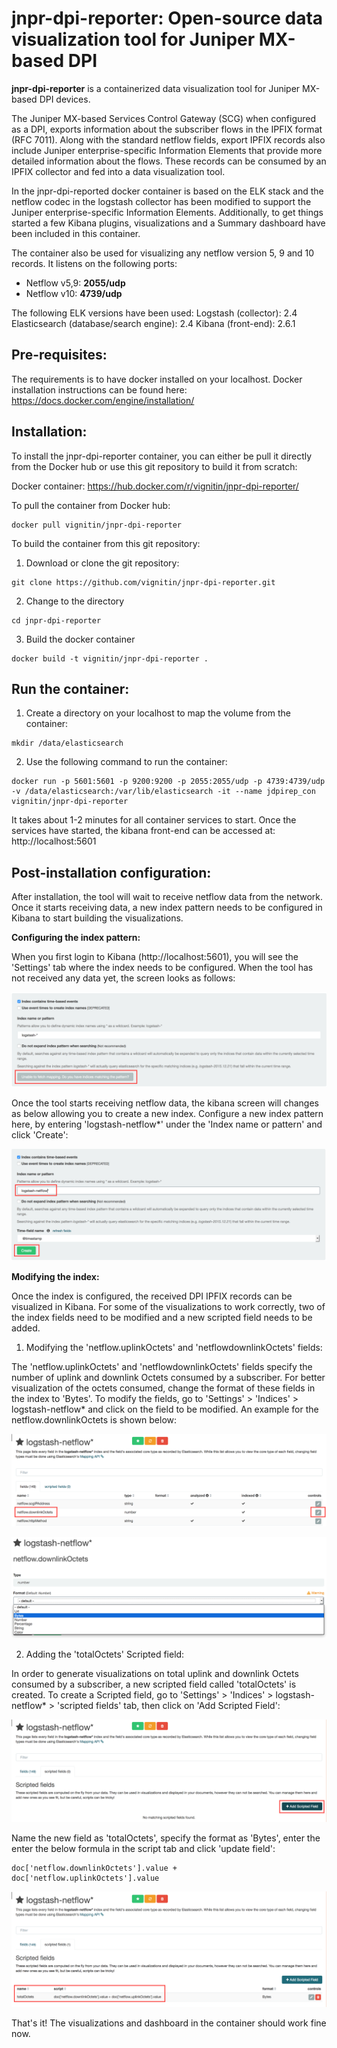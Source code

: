 jnpr-dpi-reporter: Open-source data visualization tool for Juniper MX-based DPI
==================

**jnpr-dpi-reporter** is a containerized data visualization tool for Juniper MX-based DPI devices. 

The Juniper MX-based Services Control Gateway (SCG) when configured as a DPI, exports information about the subscriber flows in the IPFIX format (RFC 7011). Along with the standard netflow fields, export IPFIX records also include Juniper enterprise-specific Information Elements that provide more detailed information about the flows. These records can be consumed by an IPFIX collector and fed into a data visualization tool.

In the jnpr-dpi-reported docker container is based on the ELK stack and the netflow codec in the logstash collector has been modified to support the Juniper enterprise-specific Information Elements. Additionally, to get things started a few Kibana plugins, visualizations and a Summary dashboard have been included in this container.

The container also be used for visualizing any netflow version 5, 9 and 10 records. It listens on the following ports:
- Netflow v5,9: **2055/udp**
- Netflow v10: **4739/udp**

The following ELK versions have been used:
Logstash (collector): 2.4
Elasticsearch (database/search engine): 2.4
Kibana (front-end): 2.6.1

Pre-requisites:
---------------
The requirements is to have docker installed on your localhost. Docker installation instructions can be found here: https://docs.docker.com/engine/installation/



Installation:
-------------
To install the jnpr-dpi-reporter container, you can either be pull it directly from the Docker hub or use this git repository to build it from scratch:

Docker container: https://hub.docker.com/r/vignitin/jnpr-dpi-reporter/

To pull the container from Docker hub:
```
docker pull vignitin/jnpr-dpi-reporter
```

To build the container from this git repository:

1) Download or clone the git repository:
```
git clone https://github.com/vignitin/jnpr-dpi-reporter.git
```
2) Change to the directory
```
cd jnpr-dpi-reporter
```

3) Build the docker container
```
docker build -t vignitin/jnpr-dpi-reporter .
```



Run the container:
------------------

1) Create a directory on your localhost to map the volume from the container:
```
mkdir /data/elasticsearch
```

2) Use the following command to run the container:
```
docker run -p 5601:5601 -p 9200:9200 -p 2055:2055/udp -p 4739:4739/udp -v /data/elasticsearch:/var/lib/elasticsearch -it --name jdpirep_con vignitin/jnpr-dpi-reporter
```
It takes about 1-2 minutes for all container services to start. Once the services have started, the kibana front-end can be accessed at: http://localhost:5601



Post-installation configuration:
--------------------------------
After installation, the tool will wait to receive netflow data from the network. Once it starts receiving data, a new index pattern needs to be configured in Kibana to start building the visualizations. 

**Configuring the index pattern:**

When you first login to Kibana (http://localhost:5601), you will see the 'Settings' tab where the index needs to be configured. When the tool has not received any data yet, the screen looks as follows: 

![Kibana-initial-screen](/images/kibana-initial-screen.png "Kibana-initial-screen")

Once the tool starts receiving netflow data, the kibana screen will changes as below allowing you to create a new index. Configure a new index pattern here, by entering 'logstash-netflow*' under the 'Index name or pattern' and click 'Create':

![Kibana-index-configuration](/images/kibana-index-config.png "Kibana-index-configuration")

**Modifying the index:**

Once the index is configured, the received DPI IPFIX records can be visualized in Kibana. For some of the visualizations to work correctly, two of the index fields need to be modified and a new scripted field needs to be added.

1) Modifying the 'netflow.uplinkOctets' and 'netflowdownlinkOctets' fields:

The 'netflow.uplinkOctets' and 'netflowdownlinkOctets' fields specify the number of uplink and downlink Octets consumed by a subscriber. For better visualization of the octets consumed, change the format of these fields in the index to 'Bytes'. To modify the fields, go to 'Settings' \> 'Indices' \> logstash-netflow\* and click on the field to be modified. An example for the netflow.downlinkOctets is shown below:

![Kibana-downlinkOctets](/images/kibana-downlinkOctets.png "Kibana-downlinkOctets")

![Kibana-downlinkOctets-Bytes](/images/kibana-downlinkOctets-Bytes.png "Kibana-downlinkOctets-Bytes")

2) Adding the 'totalOctets' Scripted field:

In order to generate visualizations on total uplink and downlink Octets consumed by a subscriber, a new scripted field called 'totalOctets' is created. To create a Scripted field, go to 'Settings' \> 'Indices' \> logstash-netflow\* \> 'scripted fields' tab, then click on 'Add Scripted Field':

![Kibana-ScriptedField-initial](/images/kibana-ScriptedField-initial.png "Kibana-ScriptedField-initial")

Name the new field as 'totalOctets', specify the format as 'Bytes', enter the enter the below formula in the script tab and click 'update field':
```
doc['netflow.downlinkOctets'].value + doc['netflow.uplinkOctets'].value
```

![Kibana-ScriptedField-totalOctets](/images/kibana-ScriptedField-totalOctets.png "Kibana-ScriptedField-totalOctets")

That's it! The visualizations and dashboard in the container should work fine now.
